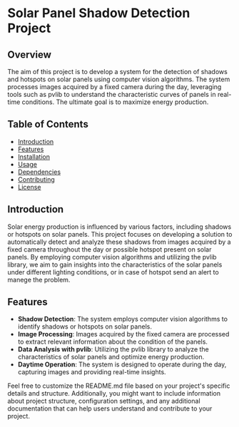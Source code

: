 # Solar Panel Shadow Detection Project

## Overview

The aim of this project is to develop a system for the detection of shadows and hotspots on solar panels using computer vision algorithms. The system processes images acquired by a fixed camera during the day, leveraging tools such as pvlib to understand the characteristic curves of panels in real-time conditions. The ultimate goal is to maximize energy production.

## Table of Contents

- [Introduction](#introduction)
- [Features](#features)
- [Installation](#installation)
- [Usage](#usage)
- [Dependencies](#dependencies)
- [Contributing](#contributing)
- [License](#license)

## Introduction

Solar energy production is influenced by various factors, including shadows or hotspots on solar panels. This project focuses on developing a solution to automatically detect and analyze these shadows from images acquired by a fixed camera throughout the day or possible hotspot present on solar panels. By employing computer vision algorithms and utilizing the pvlib library, we aim to gain insights into the characteristics of the solar panels under different lighting conditions, or in case of hotspot send an alert to manege the problem.

## Features

- **Shadow Detection**: The system employs computer vision algorithms to identify shadows or hotspots on solar panels.
- **Image Processing**: Images acquired by the fixed camera are processed to extract relevant information about the condition of the panels.
- **Data Analysis with pvlib**: Utilizing the pvlib library to analyze the characteristics of solar panels and optimize energy production.
- **Daytime Operation**: The system is designed to operate during the day, capturing images and providing real-time insights.

Feel free to customize the README.md file based on your project's specific details and structure. Additionally, you might want to include information about project structure, configuration settings, and any additional documentation that can help users understand and contribute to your project.
